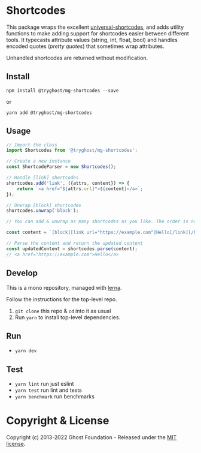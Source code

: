 # Shortcodes

This package wraps the excellent [universal-shortcodes](https://github.com/EvidentlyCube/universal-shortcodes), and adds utility functions to make adding support for shortcodes easier between different tools. It typecasts attribute values (string, int, float, bool) and handles encoded quotes (_pretty quotes_) that sometimes wrap attributes.

Unhandled shortcodes are returned without modification.

## Install

`npm install @tryghost/mg-shortcodes --save`

or

`yarn add @tryghost/mg-shortcodes`


## Usage

```js
// Import the class
import Shortcodes from '@tryghost/mg-shortcodes';

// Create a new instance
const ShortcodeParser = new Shortcodes();

// Handle [link] shortcodes
shortcodes.add('link', ({attrs, content}) => {
    return `<a href="${attrs.url}">${content}</a>`;
});

// Unwrap [block] shortcodes
shortcodes.unwrap('block');

// You can add & unwrap as many shortcodes as you like. The order is not important.

const content = `[block][link url="https://example.com"]Hello[/link][/block]`;

// Parse the content and return the updated content
const updatedContent = shortcodes.parse(content);
// <a href="https://example.com">Hello</a>
```

## Develop

This is a mono repository, managed with [lerna](https://lernajs.io/).

Follow the instructions for the top-level repo.
1. `git clone` this repo & `cd` into it as usual
2. Run `yarn` to install top-level dependencies.


## Run

- `yarn dev`


## Test

- `yarn lint` run just eslint
- `yarn test` run lint and tests
- `yarn benchmark` run benchmarks


# Copyright & License

Copyright (c) 2013-2022 Ghost Foundation - Released under the [MIT license](LICENSE).
